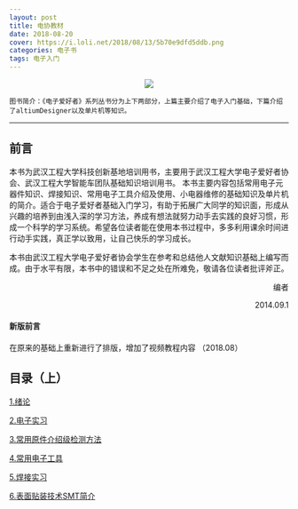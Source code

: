 ```yaml
---
layout: post
title: 电协教材
date: 2018-08-20
cover: https://i.loli.net/2018/08/13/5b70e9dfd5ddb.png
categories: 电子书
tags: 电子入门
---
```

<p align = "center"><img src = "https://i.loli.net/2018/08/13/5b70e9dfd5ddb.png"></align>

    图书简介：《电子爱好者》系列丛书分为上下两部分，上篇主要介绍了电子入门基础，下篇介绍了altiumDesigner以及单片机等知识。
---

## 前言
本书为武汉工程大学科技创新基地培训用书，主要用于武汉工程大学电子爱好者协会、武汉工程大学智能车团队基础知识培训用书。
本书主要内容包括常用电子元器件知识、焊接知识、常用电子工具介绍及使用、小电器维修的基础知识及单片机的简介。适合于电子爱好者基础入门学习，有助于拓展广大同学的知识面，形成从兴趣的培养到由浅入深的学习方法，养成有想法就努力动手去实践的良好习惯，形成一个科学的学习系统。希望各位读者能在使用本书过程中，多多利用课余时间进行动手实践，真正学以致用，让自己快乐的学习成长。


本书由武汉工程大学电子爱好者协会学生在参考和总结他人文献知识基础上编写而成。由于水平有限，本书中的错误和不足之处在所难免，敬请各位读者批评斧正。

<p align = "right" > 编者 </align>

<p align = "right" > 2014.09.1 </align>

#### 新版前言
  在原来的基础上重新进行了排版，增加了视频教程内容  （2018.08）
  

## 目录（上）

[1.绪论](https://github.com/witeaa/Witeaa-Textbook/wiki/%E7%AC%AC-1-%E7%AB%A0-%E7%BB%AA%E8%AE%BA)

[2.电子实习](https://github.com/witeaa/Witeaa-Textbook/wiki/%E7%AC%AC-2-%E7%AB%A0-%E7%94%B5%E5%AD%90%E5%AE%9E%E4%B9%A0)

[3.常用原件介绍级检测方法](https://github.com/witeaa/Witeaa-Textbook/wiki/%E7%AC%AC-3-%E7%AB%A0-%E5%B8%B8%E7%94%A8%E5%85%83%E4%BB%B6%E4%BB%8B%E7%BB%8D%E5%8F%8A%E6%A3%80%E6%B5%8B%E6%96%B9%E6%B3%95)

[4.常用电子工具](https://github.com/witeaa/Witeaa-Textbook/wiki/%E7%AC%AC-4-%E7%AB%A0-%E5%B8%B8%E7%94%A8%E7%94%B5%E5%AD%90%E5%B7%A5%E5%85%B7)

[5.焊接实习](https://github.com/witeaa/Witeaa-Textbook/wiki/%E7%AC%AC-5-%E7%AB%A0-%E7%84%8A%E6%8E%A5%E5%AE%9E%E4%B9%A0)

[6.表面贴装技术SMT简介](https://github.com/witeaa/Witeaa-Textbook/wiki/%E7%AC%AC-6-%E7%AB%A0-%E8%A1%A8%E9%9D%A2%E8%B4%B4%E8%A3%85%E6%8A%80%E6%9C%AFSMT%E7%AE%80%E4%BB%8B)
